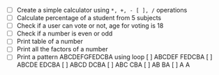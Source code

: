 - [ ] Create a simple calculator using `*, +, - [ ], /` operations
- [ ] Calculate percentage of a student from 5 subjects
- [ ] Check if a user can vote or not, age for voting is 18
- [ ] Check if a number is even or odd
- [ ] Print table of a number
- [ ] Print all the factors of a number
- [ ] Print a pattern ABCDEFGFEDCBA using loop
  [ ]                 ABCDEF FEDCBA
  [ ]                 ABCDE   EDCBA
  [ ]                 ABCD     DCBA
  [ ]                 ABC       CBA 
  [ ]                 AB         BA
  [ ]                 A           A
